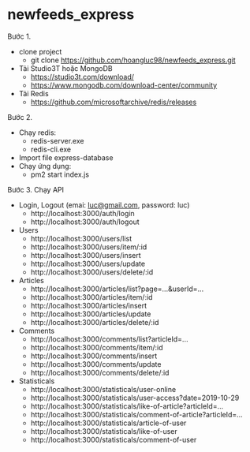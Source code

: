 # newfeeds_express
Bước 1.
- clone project
  - git clone https://github.com/hoangluc98/newfeeds_express.git
- Tải Studio3T hoặc MongoDB
  - https://studio3t.com/download/
  - https://www.mongodb.com/download-center/community
- Tải Redis
  - https://github.com/microsoftarchive/redis/releases

Bước 2.
- Chạy redis:
  - redis-server.exe
  - redis-cli.exe
- Import file express-database
- Chạy ứng dụng:
  - pm2 start index.js

Bước 3.
Chạy API
- Login, Logout (emai: luc@gmail.com, password: luc)
  - http://localhost:3000/auth/login
  - http://localhost:3000/auth/logout
- Users
  - http://localhost:3000/users/list
  - http://localhost:3000/users/item/:id
  - http://localhost:3000/users/insert
  - http://localhost:3000/users/update
  - http://localhost:3000/users/delete/:id
- Articles
  - http://localhost:3000/articles/list?page=...&userId=...
  - http://localhost:3000/articles/item/:id
  - http://localhost:3000/articles/insert
  - http://localhost:3000/articles/update
  - http://localhost:3000/articles/delete/:id
- Comments
  - http://localhost:3000/comments/list?articleId=...
  - http://localhost:3000/comments/item/:id
  - http://localhost:3000/comments/insert
  - http://localhost:3000/comments/update
  - http://localhost:3000/comments/delete/:id
- Statisticals
  - http://localhost:3000/statisticals/user-online
  - http://localhost:3000/statisticals/user-access?date=2019-10-29
  - http://localhost:3000/statisticals/like-of-article?articleId=...
  - http://localhost:3000/statisticals/comment-of-article?articleId=...
  - http://localhost:3000/statisticals/article-of-user
  - http://localhost:3000/statisticals/like-of-user
  - http://localhost:3000/statisticals/comment-of-user

